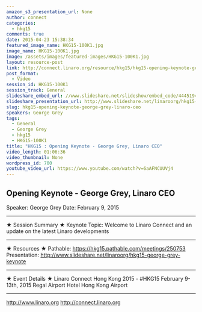 ```yaml
---
amazon_s3_presentation_url: None
author: connect
categories:
  - hkg15
comments: true
date: 2015-04-23 15:38:34
featured_image_name: HKG15-100K1.jpg
image_name: HKG15-100K1.jpg
image: /assets/images/featured-images/HKG15-100K1.jpg
layout: resource-post
link: http://connect.linaro.org/resource/hkg15/hkg15-opening-keynote-george-grey-linaro-ceo/
post_format:
  - Video
session_id: HKG15-100K1
session_track: General
slideshare_embed_url: //www.slideshare.net/slideshow/embed_code/44451942
slideshare_presentation_url: http://www.slideshare.net/linaroorg/hkg15-george-grey-keynote
slug: hkg15-opening-keynote-george-grey-linaro-ceo
speakers: George Grey
tags:
  - General
  - George Grey
  - hkg15
  - HKG15-100K1
title: "HKG15 : Opening Keynote - George Grey, Linaro CEO"
video_length: 01:06:36
video_thumbnail: None
wordpress_id: 700
youtube_video_url: https://www.youtube.com/watch?v=6aAFNCUUVj4
---
```


## Opening Keynote - George Grey, Linaro CEO

Speaker: George Grey
Date: February 9, 2015

---

★ Session Summary ★
Keynote Topic: Welcome to Linaro Connect and an update on the latest Linaro developments

---

★ Resources ★
Pathable: https://hkg15.pathable.com/meetings/250753
Presentation: http://www.slideshare.net/linaroorg/hkg15-george-grey-keynote

---

★ Event Details ★
Linaro Connect Hong Kong 2015 - #HKG15
February 9-13th, 2015
Regal Airport Hotel Hong Kong Airport

---

http://www.linaro.org
http://connect.linaro.org
